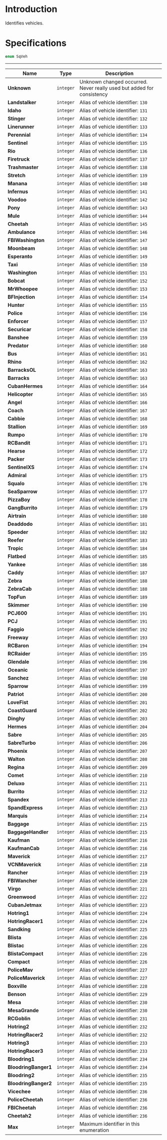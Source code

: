 # Introduction

Identifies vehicles.

# Specifications

```js
enum SqVeh
```

----

| Name | Type | Description |
|---|---|---|
| **Unknown** | `integer` | Unknown changed occurred. Never really used but added for consistency |
| **Landstalker** | `integer` | Alias of vehicle identifier: `130` |
| **Idaho** | `integer` | Alias of vehicle identifier: `131` |
| **Stinger** | `integer` | Alias of vehicle identifier: `132` |
| **Linerunner** | `integer` | Alias of vehicle identifier: `133` |
| **Perennial** | `integer` | Alias of vehicle identifier: `134` |
| **Sentinel** | `integer` | Alias of vehicle identifier: `135` |
| **Rio** | `integer` | Alias of vehicle identifier: `136` |
| **Firetruck** | `integer` | Alias of vehicle identifier: `137` |
| **Trashmaster** | `integer` | Alias of vehicle identifier: `138` |
| **Stretch** | `integer` | Alias of vehicle identifier: `139` |
| **Manana** | `integer` | Alias of vehicle identifier: `140` |
| **Infernus** | `integer` | Alias of vehicle identifier: `141` |
| **Voodoo** | `integer` | Alias of vehicle identifier: `142` |
| **Pony** | `integer` | Alias of vehicle identifier: `143` |
| **Mule** | `integer` | Alias of vehicle identifier: `144` |
| **Cheetah** | `integer` | Alias of vehicle identifier: `145` |
| **Ambulance** | `integer` | Alias of vehicle identifier: `146` |
| **FBIWashington** | `integer` | Alias of vehicle identifier: `147` |
| **Moonbeam** | `integer` | Alias of vehicle identifier: `148` |
| **Esperanto** | `integer` | Alias of vehicle identifier: `149` |
| **Taxi** | `integer` | Alias of vehicle identifier: `150` |
| **Washington** | `integer` | Alias of vehicle identifier: `151` |
| **Bobcat** | `integer` | Alias of vehicle identifier: `152` |
| **MrWhoopee** | `integer` | Alias of vehicle identifier: `153` |
| **BFInjection** | `integer` | Alias of vehicle identifier: `154` |
| **Hunter** | `integer` | Alias of vehicle identifier: `155` |
| **Police** | `integer` | Alias of vehicle identifier: `156` |
| **Enforcer** | `integer` | Alias of vehicle identifier: `157` |
| **Securicar** | `integer` | Alias of vehicle identifier: `158` |
| **Banshee** | `integer` | Alias of vehicle identifier: `159` |
| **Predator** | `integer` | Alias of vehicle identifier: `160` |
| **Bus** | `integer` | Alias of vehicle identifier: `161` |
| **Rhino** | `integer` | Alias of vehicle identifier: `162` |
| **BarracksOL** | `integer` | Alias of vehicle identifier: `163` |
| **Barracks** | `integer` | Alias of vehicle identifier: `163` |
| **CubanHermes** | `integer` | Alias of vehicle identifier: `164` |
| **Helicopter** | `integer` | Alias of vehicle identifier: `165` |
| **Angel** | `integer` | Alias of vehicle identifier: `166` |
| **Coach** | `integer` | Alias of vehicle identifier: `167` |
| **Cabbie** | `integer` | Alias of vehicle identifier: `168` |
| **Stallion** | `integer` | Alias of vehicle identifier: `169` |
| **Rumpo** | `integer` | Alias of vehicle identifier: `170` |
| **RCBandit** | `integer` | Alias of vehicle identifier: `171` |
| **Hearse** | `integer` | Alias of vehicle identifier: `172` |
| **Packer** | `integer` | Alias of vehicle identifier: `173` |
| **SentinelXS** | `integer` | Alias of vehicle identifier: `174` |
| **Admiral** | `integer` | Alias of vehicle identifier: `175` |
| **Squalo** | `integer` | Alias of vehicle identifier: `176` |
| **SeaSparrow** | `integer` | Alias of vehicle identifier: `177` |
| **PizzaBoy** | `integer` | Alias of vehicle identifier: `178` |
| **GangBurrito** | `integer` | Alias of vehicle identifier: `179` |
| **Airtrain** | `integer` | Alias of vehicle identifier: `180` |
| **Deaddodo** | `integer` | Alias of vehicle identifier: `181` |
| **Speeder** | `integer` | Alias of vehicle identifier: `182` |
| **Reefer** | `integer` | Alias of vehicle identifier: `183` |
| **Tropic** | `integer` | Alias of vehicle identifier: `184` |
| **Flatbed** | `integer` | Alias of vehicle identifier: `185` |
| **Yankee** | `integer` | Alias of vehicle identifier: `186` |
| **Caddy** | `integer` | Alias of vehicle identifier: `187` |
| **Zebra** | `integer` | Alias of vehicle identifier: `188` |
| **ZebraCab** | `integer` | Alias of vehicle identifier: `188` |
| **TopFun** | `integer` | Alias of vehicle identifier: `189` |
| **Skimmer** | `integer` | Alias of vehicle identifier: `190` |
| **PCJ600** | `integer` | Alias of vehicle identifier: `191` |
| **PCJ** | `integer` | Alias of vehicle identifier: `191` |
| **Faggio** | `integer` | Alias of vehicle identifier: `192` |
| **Freeway** | `integer` | Alias of vehicle identifier: `193` |
| **RCBaron** | `integer` | Alias of vehicle identifier: `194` |
| **RCRaider** | `integer` | Alias of vehicle identifier: `195` |
| **Glendale** | `integer` | Alias of vehicle identifier: `196` |
| **Oceanic** | `integer` | Alias of vehicle identifier: `197` |
| **Sanchez** | `integer` | Alias of vehicle identifier: `198` |
| **Sparrow** | `integer` | Alias of vehicle identifier: `199` |
| **Patriot** | `integer` | Alias of vehicle identifier: `200` |
| **LoveFist** | `integer` | Alias of vehicle identifier: `201` |
| **CoastGuard** | `integer` | Alias of vehicle identifier: `202` |
| **Dinghy** | `integer` | Alias of vehicle identifier: `203` |
| **Hermes** | `integer` | Alias of vehicle identifier: `204` |
| **Sabre** | `integer` | Alias of vehicle identifier: `205` |
| **SabreTurbo** | `integer` | Alias of vehicle identifier: `206` |
| **Phoenix** | `integer` | Alias of vehicle identifier: `207` |
| **Walton** | `integer` | Alias of vehicle identifier: `208` |
| **Regina** | `integer` | Alias of vehicle identifier: `209` |
| **Comet** | `integer` | Alias of vehicle identifier: `210` |
| **Deluxo** | `integer` | Alias of vehicle identifier: `211` |
| **Burrito** | `integer` | Alias of vehicle identifier: `212` |
| **Spandex** | `integer` | Alias of vehicle identifier: `213` |
| **SpandExpress** | `integer` | Alias of vehicle identifier: `213` |
| **Marquis** | `integer` | Alias of vehicle identifier: `214` |
| **Baggage** | `integer` | Alias of vehicle identifier: `215` |
| **BaggageHandler** | `integer` | Alias of vehicle identifier: `215` |
| **Kaufman** | `integer` | Alias of vehicle identifier: `216` |
| **KaufmanCab** | `integer` | Alias of vehicle identifier: `216` |
| **Maverick** | `integer` | Alias of vehicle identifier: `217` |
| **VCNMaverick** | `integer` | Alias of vehicle identifier: `218` |
| **Rancher** | `integer` | Alias of vehicle identifier: `219` |
| **FBIWancher** | `integer` | Alias of vehicle identifier: `220` |
| **Virgo** | `integer` | Alias of vehicle identifier: `221` |
| **Greenwood** | `integer` | Alias of vehicle identifier: `222` |
| **CubanJetmax** | `integer` | Alias of vehicle identifier: `223` |
| **Hotring1** | `integer` | Alias of vehicle identifier: `224` |
| **HotringRacer1** | `integer` | Alias of vehicle identifier: `224` |
| **Sandking** | `integer` | Alias of vehicle identifier: `225` |
| **Blista** | `integer` | Alias of vehicle identifier: `226` |
| **Blistac** | `integer` | Alias of vehicle identifier: `226` |
| **BlistaCompact** | `integer` | Alias of vehicle identifier: `226` |
| **Compact** | `integer` | Alias of vehicle identifier: `226` |
| **PoliceMav** | `integer` | Alias of vehicle identifier: `227` |
| **PoliceMaverick** | `integer` | Alias of vehicle identifier: `227` |
| **Boxville** | `integer` | Alias of vehicle identifier: `228` |
| **Benson** | `integer` | Alias of vehicle identifier: `229` |
| **Mesa** | `integer` | Alias of vehicle identifier: `230` |
| **MesaGrande** | `integer` | Alias of vehicle identifier: `230` |
| **RCGoblin** | `integer` | Alias of vehicle identifier: `231` |
| **Hotring2** | `integer` | Alias of vehicle identifier: `232` |
| **HotringRacer2** | `integer` | Alias of vehicle identifier: `232` |
| **Hotring3** | `integer` | Alias of vehicle identifier: `233` |
| **HotringRacer3** | `integer` | Alias of vehicle identifier: `233` |
| **Bloodring1** | `integer` | Alias of vehicle identifier: `234` |
| **BloodringBanger1** | `integer` | Alias of vehicle identifier: `234` |
| **Bloodring2** | `integer` | Alias of vehicle identifier: `235` |
| **BloodringBanger2** | `integer` | Alias of vehicle identifier: `235` |
| **Vicechee** | `integer` | Alias of vehicle identifier: `236` |
| **PoliceCheetah** | `integer` | Alias of vehicle identifier: `236` |
| **FBICheetah** | `integer` | Alias of vehicle identifier: `236` |
| **Cheetah2** | `integer` | Alias of vehicle identifier: `236` |
| **Max** | `integer` | Maximum identifier in this enumeration |
